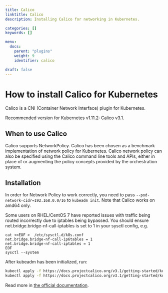 ```yaml
---
title: Calico
linktitle: Calico
description: Installing Calico for networking in Kubernetes.

categories: []
keywords: []

menu:
  docs:
    parent: "plugins"
    weight: 9
    identifier: calico

draft: false
---
```


# How to install Calico for Kubernetes

Calico is a CNI (Container Network Interface) plugin for Kubernetes.

Recommended version for Kubernetes v1.11.2: Calico v3.1.


## When to use Calico
Calico supports NetworkPolicy. Calico has been chosen as a benchmark implementation of network policy for Kubernetes. Calico network policy can also be specified using the Calico command line tools and APIs, either in place of or augmenting the policy concepts provided by the orchestration system.

## Installation
In order for Network Policy to work correctly, you need to pass `--pod-network-cidr=192.168.0.0/16` to `kubeadm init`. Note that Calico works on amd64 only.

Some users on RHEL/CentOS 7 have reported issues with traffic being routed incorrectly due to iptables being bypassed. You should ensure net.bridge.bridge-nf-call-iptables is set to 1 in your sysctl config, e.g.
```
cat <<EOF >  /etc/sysctl.d/k8s.conf
net.bridge.bridge-nf-call-ip6tables = 1
net.bridge.bridge-nf-call-iptables = 1
EOF
sysctl --system
```


After kubeadm has been initialized, run:

```bash
kubectl apply -f https://docs.projectcalico.org/v3.1/getting-started/kubernetes/installation/hosted/rbac-kdd.yaml
kubectl apply -f https://docs.projectcalico.org/v3.1/getting-started/kubernetes/installation/hosted/kubernetes-datastore/calico-networking/1.7/calico.yaml
```
Read more in [the official documentation](https://docs.projectcalico.org/v3.1/getting-started/kubernetes/).
